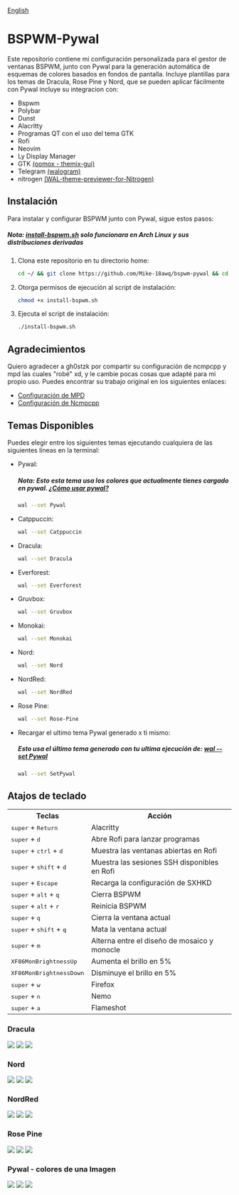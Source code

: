 [English](https://github.com/Mike-18awq/dotfiles/blob/main/README-EN.md)

# BSPWM-Pywal

Este repositorio contiene mi configuración personalizada para el gestor de ventanas BSPWM, junto con Pywal para la generación automática de esquemas de colores basados en fondos de pantalla. Incluye plantillas para los temas de Dracula, Rose Pine y Nord, que se pueden aplicar fácilmente con Pywal incluye su integracion con:
- Bspwm
- Polybar
- Dunst
- Alacritty
- Programas QT con el uso del tema GTK
- Rofi
- Neovim
- Ly Display Manager
- GTK [(oomox - themix-gui)](https://github.com/themix-project/themix-gui)
- Telegram [(walogram)](https://codeberg.org/thirtysixpw/walogram)
- nitrogen [(WAL-theme-previewer-for-Nitrogen)](https://github.com/hallgat89/WAL-theme-previewer-for-Nitrogen)

## Instalación

Para instalar y configurar BSPWM junto con Pywal, sigue estos pasos:
##### Nota: [install-bspwm.sh](https://github.com/Mike-18awq/dotfiles/blob/main/install-bspwm.sh) solo funcionara en **Arch Linux** y sus distribuciones derivadas 

1. Clona este repositorio en tu directorio home:

    ```bash
    cd ~/ && git clone https://github.com/Mike-18awq/bspwm-pywal && cd ~/bspwm-pywal
    ```

2. Otorga permisos de ejecución al script de instalación:

    ```bash
    chmod +x install-bspwm.sh
    ```

3. Ejecuta el script de instalación:

    ```bash
    ./install-bspwm.sh
    ```

## Agradecimientos

Quiero agradecer a gh0stzk por compartir su configuración de ncmpcpp y mpd las cuales "robé" xd, y le cambie pocas cosas que adapté para mi propio uso. Puedes encontrar su trabajo original en los siguientes enlaces:

- [Configuración de MPD](https://github.com/gh0stzk/dotfiles/tree/master/config/mpd)
- [Configuración de Ncmpcpp](https://github.com/gh0stzk/dotfiles/tree/master/config/ncmpcpp)

## Temas Disponibles

Puedes elegir entre los siguientes temas ejecutando cualquiera de las siguientes líneas en la terminal:
- Pywal:
  ##### Nota: Esto esta tema usa los colores que actualmente tienes cargado en pywal. [¿Cómo usar pywal?](https://github.com/dylanaraps/pywal/wiki/Getting-Started)

  ```bash
  wal --set Pywal
  ```
  
- Catppuccin:

  ```bash
  wal --set Catppuccin
  ```

- Dracula:

  ```bash
  wal --set Dracula
  ```

- Everforest:

  ```bash
  wal --set Everforest
  ```

- Gruvbox:

  ```bash
  wal --set Gruvbox
  ```

- Monokai:

  ```bash
  wal --set Monokai
  ```

- Nord:

  ```bash
  wal --set Nord
  ```

- NordRed:

  ```bash
  wal --set NordRed
  ```

- Rose Pine:

  ```bash
  wal --set Rose-Pine
  ```

- Recargar el ultimo tema Pywal generado x ti mismo:
  ##### Esto usa el último tema generado con tu ultima ejecución de: [wal --set Pywal](https://github.com/Mike-18awq/dotfiles/tree/main?tab=readme-ov-file#temas-disponibles)

  ```bash
  wal --set SetPywal
  ```

## Atajos de teclado

<table>
  <tr>
    <th>Teclas</th>
    <th>Acción</th>
  </tr>
  <tr>
    <td><kbd>super</kbd> + <kbd>Return</kbd></td>
    <td>Alacritty</td>
  </tr>
  <tr>
    <td><kbd>super</kbd> + <kbd>d</kbd></td>
    <td>Abre Rofi para lanzar programas</td>
  </tr>
  <tr>
    <td><kbd>super</kbd> + <kbd>ctrl</kbd> + <kbd>d</kbd></td>
    <td>Muestra las ventanas abiertas en Rofi</td>
  </tr>
  <tr>
    <td><kbd>super</kbd> + <kbd>shift</kbd> + <kbd>d</kbd></td>
    <td>Muestra las sesiones SSH disponibles en Rofi</td>
  </tr>
  <tr>
    <td><kbd>super</kbd> + <kbd>Escape</kbd></td>
    <td>Recarga la configuración de SXHKD</td>
  </tr>
  <tr>
    <td><kbd>super</kbd> + <kbd>alt</kbd> + <kbd>q</kbd></td>
    <td>Cierra BSPWM</td>
  </tr>
  <tr>
    <td><kbd>super</kbd> + <kbd>alt</kbd> + <kbd>r</kbd></td>
    <td>Reinicia BSPWM</td>
  </tr>
  <tr>
    <td><kbd>super</kbd> + <kbd>q</kbd></td>
    <td>Cierra la ventana actual</td>
  </tr>
  <tr>
    <td><kbd>super</kbd> + <kbd>shift</kbd> + <kbd>q</kbd></td>
    <td>Mata la ventana actual</td>
  </tr>
  <tr>
    <td><kbd>super</kbd> + <kbd>m</kbd></td>
    <td>Alterna entre el diseño de mosaico y monocle</td>
  </tr>
  <tr>
    <td><kbd>XF86MonBrightnessUp</kbd></td>
    <td>Aumenta el brillo en 5%</td>
  </tr>
  <tr>
    <td><kbd>XF86MonBrightnessDown</kbd></td>
    <td>Disminuye el brillo en 5%</td>
  </tr>
  <tr>
    <td><kbd>super</kbd> + <kbd>w</kbd></td>
    <td>Firefox</td>
  </tr>
  <tr>
    <td><kbd>super</kbd> + <kbd>n</kbd></td>
    <td>Nemo</td>
  </tr>
  <tr>
    <td><kbd>super</kbd> + <kbd>a</kbd></td>
    <td>Flameshot</td>
  </tr>
</table>


### Dracula
![](https://github.com/Mike-18awq/dotfiles/blob/main/Dracula1.png)
![](https://github.com/Mike-18awq/dotfiles/blob/main/Dracula2.png)
![](https://github.com/Mike-18awq/dotfiles/blob/main/Dracula3.png)

### Nord
![](https://github.com/Mike-18awq/dotfiles/blob/main/Nord1.png)
![](https://github.com/Mike-18awq/dotfiles/blob/main/Nord2.png)
![](https://github.com/Mike-18awq/dotfiles/blob/main/Nord3.png)

### NordRed
![](https://github.com/Mike-18awq/dotfiles/blob/main/NordRed1.png)
![](https://github.com/Mike-18awq/dotfiles/blob/main/NordRed2.png)
![](https://github.com/Mike-18awq/dotfiles/blob/main/NordRed3.png)

### Rose Pine
![](https://github.com/Mike-18awq/dotfiles/blob/main/RosePine1.png)
![](https://github.com/Mike-18awq/dotfiles/blob/main/RosePine2.png)
![](https://github.com/Mike-18awq/dotfiles/blob/main/RosePine3.png)

### Pywal - colores de una Imagen
![](https://github.com/Mike-18awq/dotfiles/blob/main/Pywal1.0.png)
![](https://github.com/Mike-18awq/dotfiles/blob/main/Pywal2.png)
![](https://github.com/Mike-18awq/dotfiles/blob/main/Pywal3.png)

